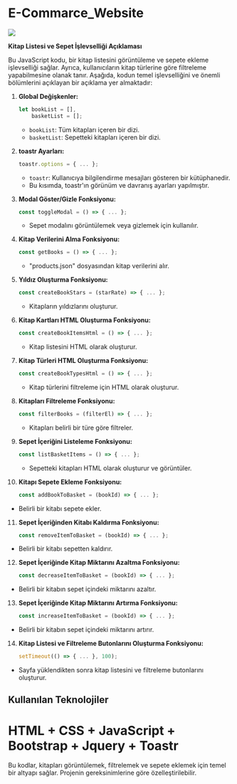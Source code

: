 # E-Commarce_Website

![](e-commarce-new.gif)

**Kitap Listesi ve Sepet İşlevselliği Açıklaması**

Bu JavaScript kodu, bir kitap listesini görüntüleme ve sepete ekleme işlevselliği sağlar. Ayrıca, kullanıcıların kitap türlerine göre filtreleme yapabilmesine olanak tanır. Aşağıda, kodun temel işlevselliğini ve önemli bölümlerini açıklayan bir açıklama yer almaktadır:

1. **Global Değişkenler:**
    ```javascript
    let bookList = [],
        basketList = [];
    ```
   - `bookList`: Tüm kitapları içeren bir dizi.
   - `basketList`: Sepetteki kitapları içeren bir dizi.

2. **toastr Ayarları:**
    ```javascript
    toastr.options = { ... };
    ```
   - `toastr`: Kullanıcıya bilgilendirme mesajları gösteren bir kütüphanedir.
   - Bu kısımda, toastr'ın görünüm ve davranış ayarları yapılmıştır.

3. **Modal Göster/Gizle Fonksiyonu:**
    ```javascript
    const toggleModal = () => { ... };
    ```
   - Sepet modalını görüntülemek veya gizlemek için kullanılır.

4. **Kitap Verilerini Alma Fonksiyonu:**
    ```javascript
    const getBooks = () => { ... };
    ```
   - "products.json" dosyasından kitap verilerini alır.

5. **Yıldız Oluşturma Fonksiyonu:**
    ```javascript
    const createBookStars = (starRate) => { ... };
    ```
   - Kitapların yıldızlarını oluşturur.

6. **Kitap Kartları HTML Oluşturma Fonksiyonu:**
    ```javascript
    const createBookItemsHtml = () => { ... };
    ```
   - Kitap listesini HTML olarak oluşturur.

7. **Kitap Türleri HTML Oluşturma Fonksiyonu:**
    ```javascript
    const createBookTypesHtml = () => { ... };
    ```
   - Kitap türlerini filtreleme için HTML olarak oluşturur.

8. **Kitapları Filtreleme Fonksiyonu:**
    ```javascript
    const filterBooks = (filterEl) => { ... };
    ```
   - Kitapları belirli bir türe göre filtreler.

9. **Sepet İçeriğini Listeleme Fonksiyonu:**
    ```javascript
    const listBasketItems = () => { ... };
    ```
   - Sepetteki kitapları HTML olarak oluşturur ve görüntüler.

10. **Kitapı Sepete Ekleme Fonksiyonu:**
    ```javascript
    const addBookToBasket = (bookId) => { ... };
    ```
   - Belirli bir kitabı sepete ekler.

11. **Sepet İçeriğinden Kitabı Kaldırma Fonksiyonu:**
    ```javascript
    const removeItemToBasket = (bookId) => { ... };
    ```
   - Belirli bir kitabı sepetten kaldırır.

12. **Sepet İçeriğinde Kitap Miktarını Azaltma Fonksiyonu:**
    ```javascript
    const decreaseItemToBasket = (bookId) => { ... };
    ```
   - Belirli bir kitabın sepet içindeki miktarını azaltır.

13. **Sepet İçeriğinde Kitap Miktarını Artırma Fonksiyonu:**
    ```javascript
    const increaseItemToBasket = (bookId) => { ... };
    ```
   - Belirli bir kitabın sepet içindeki miktarını artırır.

14. **Kitap Listesi ve Filtreleme Butonlarını Oluşturma Fonksiyonu:**
    ```javascript
    setTimeout(() => { ... }, 100);
    ```
   - Sayfa yüklendikten sonra kitap listesini ve filtreleme butonlarını oluşturur.

## Kullanılan Teknolojiler

# HTML + CSS + JavaScript + Bootstrap + Jquery + Toastr

Bu kodlar, kitapları görüntülemek, filtrelemek ve sepete eklemek için temel bir altyapı sağlar. Projenin gereksinimlerine göre özelleştirilebilir.
